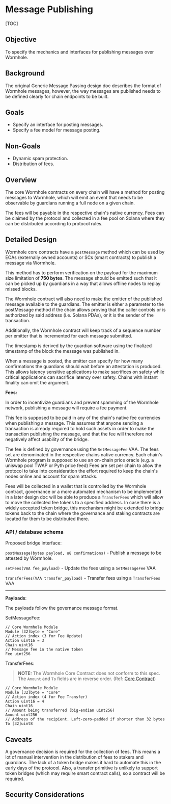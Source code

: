# Message Publishing

[TOC]

## Objective

To specify the mechanics and interfaces for publishing messages over Wormhole.

## Background

The original Generic Message Passing design doc describes the format of Wormhole messages, however, the way messages are
published needs to be defined clearly for chain endpoints to be built.

## Goals

* Specify an interface for posting messages.
* Specify a fee model for message posting.

## Non-Goals

* Dynamic spam protection.
* Distribution of fees.

## Overview

The core Wormhole contracts on every chain will have a method for posting messages to Wormhole, which will emit an event
that needs to be observable by guardians running a full node on a given chain.

The fees will be payable in the respective chain's native currency. Fees can be
claimed by the protocol and collected in a fee pool on Solana where they can be distributed according to protocol rules.

## Detailed Design

Wormhole core contracts have a `postMessage` method which can be used by EOAs (externally owned accounts) or SCs (smart
contracts)
to publish a message via Wormhole.

This method has to perform verification on the payload for the maximum size limitation of **750 bytes**. The message
should be emitted such that it can be picked up by guardians in a way that allows offline nodes to replay missed blocks.

The Wormhole contract will also need to make the emitter of the published message available to the guardians. The
emitter is either a parameter to the postMessage method if the chain allows proving that the caller controls or is
authorized by said address (i.e. Solana PDAs), or it is the sender of the transaction.

Additionally, the Wormhole contract will keep track of a sequence number per emitter that is incremented for each
message submitted.

The timestamp is derived by the guardian software using the finalized timestamp of the block the message was published
in.

When a message is posted, the emitter can specify for how many confirmations the guardians should wait before an
attestation is produced. This allows latency sensitive applications to make sacrifices on safety while critical
applications can sacrifice latency over safety. Chains with instant finality can omit the argument.

**Fees:**

In order to incentivize guardians and prevent spamming of the Wormhole network, publishing a message will require a fee
payment.

This fee is supposed to be paid in any of the chain's native fee currencies when publishing a message. This assumes that
anyone sending a transaction is already required to hold such assets in order to make the transaction publishing the
message, and that the fee will therefore not negatively affect usability of the bridge.

The fee is defined by governance using the `SetMessageFee` VAA. The fees set are denominated in the respective chains
native currency. Each chain's Wormhole program is supposed to use an on-chain price oracle (e.g. a uniswap pool TWAP or
Pyth price feed)
Fees are set per chain to allow the protocol to take into consideration the effort required to keep the chain's nodes
online and account for spam attacks.

Fees will be collected in a wallet that is controlled by the Wormhole contract, governance or a more automated mechanism
to be implemented in a later design doc will be able to produce a `TransferFees` which will allow to move the collected
fee tokens to a specified address. In case there is a widely accepted token bridge, this mechanism might be extended to
bridge tokens back to the chain where the governance and staking contracts are located for them to be distributed there.

### API / database schema

Proposed bridge interface:

`postMessage(bytes payload, u8 confirmations)` - Publish a message to be attested by Wormhole.

`setFees(VAA fee_payload)` - Update the fees using a `SetMessageFee` VAA

`transferFees(VAA transfer_payload)` - Transfer fees using a `TransferFees` VAA

---

**Payloads**:

The payloads follow the governance message format.

SetMessageFee:

```
// Core Wormhole Module
Module [32]byte = "Core"
// Action index (3 for Fee Update)
Action uint16 = 3
Chain uint16
// Message fee in the native token
Fee uint256
```

TransferFees:

> **NOTE:** The Wormhole Core Contract does not conform to this spec. The `Amount` and `To` fields are in reverse order. (Ref: [Core Contract](https://github.com/wormhole-foundation/wormhole/blob/main/cosmwasm/contracts/wormhole/src/state.rs#L386-L397))

```
// Core Wormhole Module
Module [32]byte = "Core"
// Action index (4 for Fee Transfer)
Action uint16 = 4
Chain uint16
// Amount being transferred (big-endian uint256)
Amount uint256
// Address of the recipient. Left-zero-padded if shorter than 32 bytes
To [32]uint8
```

## Caveats

A governance decision is required for the collection of fees. This means a lot of manual intervention in the
distribution of fees to stakers and guardians. The lack of a token bridge makes it hard to automate this in the early
days of the protocol. Also, a transfer primitive is unlikely to support token bridges (which may require smart contract
calls), so a contract will be required.

## Security Considerations
